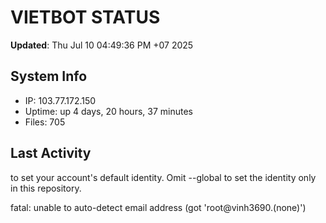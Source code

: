 # VIETBOT STATUS
**Updated**: Thu Jul 10 04:49:36 PM +07 2025

## System Info
- IP: 103.77.172.150
- Uptime: up 4 days, 20 hours, 37 minutes
- Files: 705

## Last Activity

to set your account's default identity.
Omit --global to set the identity only in this repository.

fatal: unable to auto-detect email address (got 'root@vinh3690.(none)')
